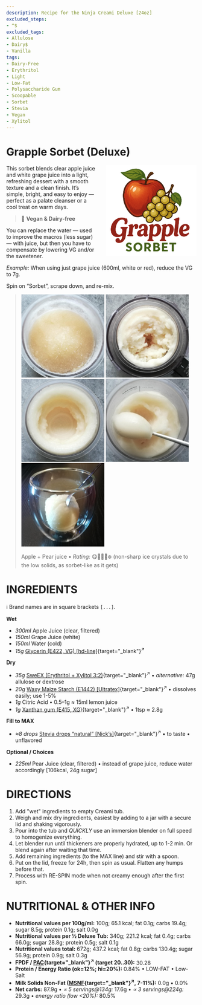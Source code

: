 ```yaml
---
description: Recipe for the Ninja Creami Deluxe [24oz]
excluded_steps:
- ^$
excluded_tags:
- Allulose
- Dairy$
- Vanilla
tags:
- Dairy-Free
- Erythritol
- Light
- Low-Fat
- Polysaccharide Gum
- Scoopable
- Sorbet
- Stevia
- Vegan
- Xylitol
---
```

# Grapple Sorbet (Deluxe)
<img style="float: right; margin-left: 1.5em;" width=240 alt="Logo" src="logo-Grapple_Sorbet.png" />

This sorbet blends clear apple juice and white grape juice into a light, refreshing dessert with a smooth texture and a clean finish.
It’s simple, bright, and easy to enjoy — perfect as a palate cleanser or a cool treat on warm days.

> 🌿 **Vegan & Dairy-free**

You can replace the water — used to improve the macros (less sugar) — with juice,
but then you have to compensate by lowering VG and/or the sweetener.

*Example:* When using just grape juice (600ml, white or red), reduce the VG to 7g.

Spin on “Sorbet”, scrape down, and re-mix.

> <img width=220 alt="Frozen" src="Appear_2025-09-08_1.jpg" class="zoomable" />
> <img width=220 alt="After Sorbet" src="Appear_2025-09-08_2.jpg" class="zoomable" />
> <img width=220 alt="After Respin" src="Appear_2025-09-08_3.jpg" class="zoomable" />
> <img width=220 alt="Scooped" src="Appear_2025-09-08_4.jpg" class="zoomable" />
> <img width=220 alt="Served" src="Appear_2025-09-08_5.jpg" class="zoomable" />
> 
> Apple + Pear juice • *Rating:* 😋🍎🍏🍐❄️ (non-sharp ice crystals due to the low solids, as sorbet-like as it gets)

# INGREDIENTS

ℹ️ Brand names are in square brackets `[...]`.

**Wet**

  - _300ml_ Apple Juice (clear, filtered)
  - _150ml_ Grape Juice (white)
  - _150ml_ Water (cold)
  - _15g_ [Glycerin (E422, VG) \[hd-line\]](/ice-creamery/info/ingredients/#vegetable-glycerin-glycerol-vg-e422){target="_blank"}<sup>↗</sup>

**Dry**

  - _35g_ [SweEX (Erythritol + Xylitol 3:2)](/ice-creamery/info/ingredients/#sweex-erythritol-xylitol-blend){target="_blank"}<sup>↗</sup> • *alternative:* 47g allulose or dextrose
  - _20g_ [Waxy Maize Starch (E1442) \[Ultratex\]](/ice-creamery/info/ingredients/#waxy-maize-starch-e1442){target="_blank"}<sup>↗</sup> • dissolves easily; use 1-5%
  - _1g_ Citric Acid • 0.5–1g ≈ 15ml lemon juice
  - _1g_ [Xanthan gum (E415, XG)](/ice-creamery/info/ingredients/#xanthan-gum-xg-e415){target="_blank"}<sup>↗</sup> • 1tsp ≈ 2.8g

**Fill to MAX**

  - _≈8 drops_ [Stevia drops “natural” \[Nick’s\]](/ice-creamery/info/ingredients/#stevia-e960){target="_blank"}<sup>↗</sup> • to taste • unflavored

**Optional / Choices**

  - _225ml_ Pear Juice (clear, filtered) • instead of grape juice, reduce water accordingly [106kcal, 24g sugar]

# DIRECTIONS

 1. Add "wet" ingredients to empty Creami tub.
 1. Weigh and mix dry ingredients, easiest by adding to a jar with a secure lid and shaking vigorously.
 1. Pour into the tub and *QUICKLY* use an immersion blender on full speed to homogenize everything.
 1. Let blender run until thickeners are properly hydrated, up to 1-2 min. Or blend again after waiting that time.
 1. Add remaining ingredients (to the MAX line) and stir with a spoon.
 1. Put on the lid, freeze for 24h, then spin as usual. Flatten any humps before that.
 1. Process with RE-SPIN mode when not creamy enough after the first spin.

# NUTRITIONAL & OTHER INFO

- **Nutritional values per 100g/ml:** 100g; 65.1 kcal; fat 0.1g; carbs 19.4g; sugar 8.5g; protein 0.1g; salt 0.0g
- **Nutritional values per ½ Deluxe Tub:** 340g; 221.2 kcal; fat 0.4g; carbs 66.0g; sugar 28.8g; protein 0.5g; salt 0.1g
- **Nutritional values total:** 672g; 437.2 kcal; fat 0.8g; carbs 130.4g; sugar 56.9g; protein 0.9g; salt 0.3g
- **FPDF / [PAC](/ice-creamery/info/glossary/#potere-anti-congelante-pac){target="_blank"}<sup>↗</sup> (target 20..30):** 30.28
- **Protein / Energy Ratio (ok=12%; hi=20%):** 0.84% • LOW-FAT • Low-Salt
- **Milk Solids Non-Fat ([MSNF](/ice-creamery/info/glossary/#milk-solids-not-fat-msnf){target="_blank"}<sup>↗</sup>, 7-11%):** 0.0g • 0.0%
- **Net carbs:** 87.9g • *∝ 5 servings@134g:* 17.6g • *∝ 3 servings@224g:* 29.3g • *energy ratio (low <20%):* 80.5%
